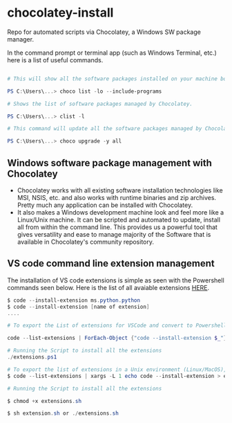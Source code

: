 # chocolatey-install

Repo for automated scripts via Chocolatey, a Windows SW package manager.

In the command prompt or terminal app (such as Windows Terminal, etc.) here is a list of useful commands.

```Powershell

# This will show all the software packages installed on your machine both managed by Chocolatey or unmanaged.

PS C:\Users\...> choco list -lo --include-programs

# Shows the list of software packages managed by Chocolatey. 

PS C:\Users\...> clist -l

# This command will update all the software packages managed by Chocolatey.

PS C:\Users\...> choco upgrade -y all
```

## Windows software package management with Chocolatey

- Chocolatey works with all existing software installation technologies like MSI, NSIS, etc. and also works with runtime binaries and zip archives. Pretty much any application can be installed with Chocolatey.
- It also makes a Windows development machine look and feel more like a Linux/Unix machine. It can be scripted and automated to update, install all from within the command line.  This provides us a powerful tool that gives versatility and ease to manage majority of the Software that is available in Chocolatey's community repository.

## VS code command line extension management

The installation of VS code extensions is simple as seen with the Powershell commands seen below. Here is the list of all avaiable extensions [HERE](https://code.visualstudio.com/docs/editor/extension-marketplace#_command-line-extension-management). 

```Powershell
$ code --install-extension ms.python.python
$ code --install-extension [name of extension]
....

# To export the List of extensions for VSCode and convert to Powershell Script

code --list-extensions | ForEach-Object {"code --install-extension $_"} > extensions.ps1

# Running the Script to install all the extensions
./extensions.ps1

# To export the list of extensions in a Unix environment (Linux/MacOS), use the following script
$ code --list-extensions | xargs -L 1 echo code --install-extension > extensions.sh

# Running the Script to install all the extensions

$ chmod +x extensions.sh

$ sh extension.sh or ./extensions.sh
 ```
